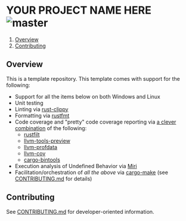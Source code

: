 # YOUR PROJECT NAME HERE ![master](https://github.com/cooperwalbrun/rust-template/workflows/master/badge.svg)

1. [Overview](#overview)
2. [Contributing](#contributing)

## Overview

This is a template repository. This template comes with support for the following:

* Support for all the items below on both Windows and Linux
* Unit testing
* Linting via [rust-clippy](https://github.com/rust-lang/rust-clippy)
* Formatting via [rustfmt](https://github.com/rust-lang/rustfmt)
* Code coverage and "pretty" code coverage reporting via
[a clever combination](https://doc.rust-lang.org/nightly/unstable-book/compiler-flags/instrument-coverage.html#test-coverage) of the following:
  * [rustfilt](https://github.com/luser/rustfilt)
  * [llvm-tools-preview](https://rust-lang.github.io/rustup/concepts/components.html)
  * [llvm-profdata](https://llvm.org/docs/CommandGuide/llvm-profdata.html)
  * [llvm-cov](https://llvm.org/docs/CommandGuide/llvm-cov.html)
  * [cargo-bintools](https://github.com/rust-embedded/cargo-binutils)
* Execution analysis of Undefined Behavior via [Miri](https://github.com/rust-lang/miri)
* Facilitation/orchestration of *all the above* via [cargo-make](https://github.com/sagiegurari/cargo-make)
(see [CONTRIBUTING.md](CONTRIBUTING.md) for details)

## Contributing

See [CONTRIBUTING.md](CONTRIBUTING.md) for developer-oriented information.
